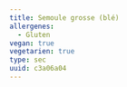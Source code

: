 ```yaml
---
title: Semoule grosse (blé)
allergenes:
  - Gluten
vegan: true
vegetarien: true
type: sec
uuid: c3a06a04
---
```


